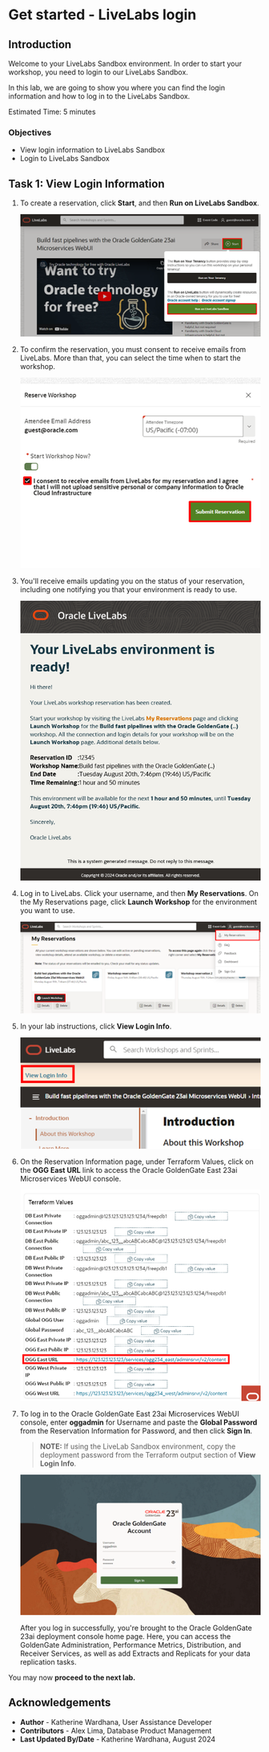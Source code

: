 # Get started - LiveLabs login
## Introduction

Welcome to your LiveLabs Sandbox environment. In order to start your workshop, you need to login to our LiveLabs Sandbox.

In this lab, we are going to show you where you can find the login information and how to log in to the LiveLabs Sandbox.

Estimated Time: 5 minutes

### Objectives

* View login information to LiveLabs Sandbox
* Login to LiveLabs Sandbox

## Task 1: View Login Information

1. To create a reservation, click **Start**, and then **Run on LiveLabs Sandbox**.

    ![Run on sandbox](./images/01-01-run-sandbox.png " ")

2. To confirm the reservation, you must consent to receive emails from LiveLabs. More than that, you can select the time when to start the workshop.

    ![Submit the reservation](./images/01-02-submit-res.png " ")

3. You'll receive emails updating you on the status of your reservation, including one notifying you that your environment is ready to use.

    ![Rservation email](./images/01-03-res-email.png " ")

4. Log in to LiveLabs. Click your username, and then **My Reservations**. On the My Reservations page, click **Launch Workshop** for the environment you want to use.

    ![My reservations](./images/01-04-my-res.png " ")

5. In your lab instructions, click **View Login Info**.

    ![View login info](./images/01-05-view-login-info.png " ")

6. On the Reservation Information page, under Terraform Values, click on the **OGG East URL** link to access the Oracle GoldenGate East 23ai Microservices WebUI console.

    ![Terraform Values](./images/01-06-terraform-values.png " ")

7.  To log in to the Oracle GoldenGate East 23ai Microservices WebUI console, enter **oggadmin** for Username and paste the **Global Password** from the Reservation Information for Password, and then click **Sign In**. 

    > **NOTE:** If using the LiveLab Sandbox environment, copy the deployment password from the Terraform output section of **View Login Info**.

    ![GoldenGate deployment console sign in](./images/01-07-console-login.png " ")

    After you log in successfully, you're brought to the Oracle GoldenGate 23ai deployment console home page. Here, you can access the GoldenGate Administration, Performance Metrics, Distribution, and Receiver Services, as well as add Extracts and Replicats for your data replication tasks.

You may now **proceed to the next lab.**

## Acknowledgements
* **Author** - Katherine Wardhana, User Assistance Developer
* **Contributors** -  Alex Lima, Database Product Management
* **Last Updated By/Date** - Katherine Wardhana, August 2024